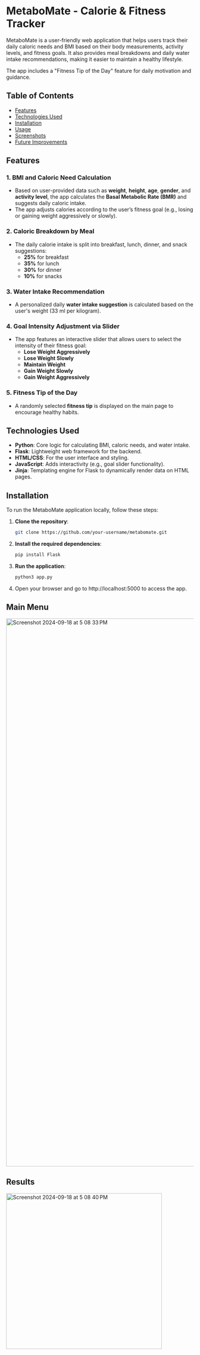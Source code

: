 # MetaboMate - Calorie & Fitness Tracker

MetaboMate is a user-friendly web application that helps users track their daily caloric needs and BMI based on their body measurements, activity levels, and fitness goals. It also provides meal breakdowns and daily water intake recommendations, making it easier to maintain a healthy lifestyle. 

The app includes a "Fitness Tip of the Day" feature for daily motivation and guidance.

## Table of Contents

- [Features](#features)
- [Technologies Used](#technologies-used)
- [Installation](#installation)
- [Usage](#usage)
- [Screenshots](#screenshots)
- [Future Improvements](#future-improvements)

## Features

### 1. **BMI and Caloric Need Calculation**
   - Based on user-provided data such as **weight**, **height**, **age**, **gender**, and **activity level**, the app calculates the **Basal Metabolic Rate (BMR)** and suggests daily caloric intake.
   - The app adjusts calories according to the user’s fitness goal (e.g., losing or gaining weight aggressively or slowly).

### 2. **Caloric Breakdown by Meal**
   - The daily calorie intake is split into breakfast, lunch, dinner, and snack suggestions:
     - **25%** for breakfast
     - **35%** for lunch
     - **30%** for dinner
     - **10%** for snacks

### 3. **Water Intake Recommendation**
   - A personalized daily **water intake suggestion** is calculated based on the user's weight (33 ml per kilogram).

### 4. **Goal Intensity Adjustment via Slider**
   - The app features an interactive slider that allows users to select the intensity of their fitness goal:
     - **Lose Weight Aggressively**
     - **Lose Weight Slowly**
     - **Maintain Weight**
     - **Gain Weight Slowly**
     - **Gain Weight Aggressively**

### 5. **Fitness Tip of the Day**
   - A randomly selected **fitness tip** is displayed on the main page to encourage healthy habits.

## Technologies Used

- **Python**: Core logic for calculating BMI, caloric needs, and water intake.
- **Flask**: Lightweight web framework for the backend.
- **HTML/CSS**: For the user interface and styling.
- **JavaScript**: Adds interactivity (e.g., goal slider functionality).
- **Jinja**: Templating engine for Flask to dynamically render data on HTML pages.

## Installation

To run the MetaboMate application locally, follow these steps:

1. **Clone the repository**:
   ```bash
   git clone https://github.com/your-username/metabomate.git
2. **Install the required dependencies**:
   ```bash
   pip install Flask
3. **Run the application**:
   ```bash
   python3 app.py
4. Open your browser and go to http://localhost:5000 to access the app.
   
## Main Menu
<img width="1470" alt="Screenshot 2024-09-18 at 5 08 33 PM" src="https://github.com/user-attachments/assets/0f9a2510-1008-4fa7-85a5-8a0cc18af7ff">

## Results
<img width="418" alt="Screenshot 2024-09-18 at 5 08 40 PM" src="https://github.com/user-attachments/assets/49200074-114f-405f-8fed-e57eb0afd77d">

